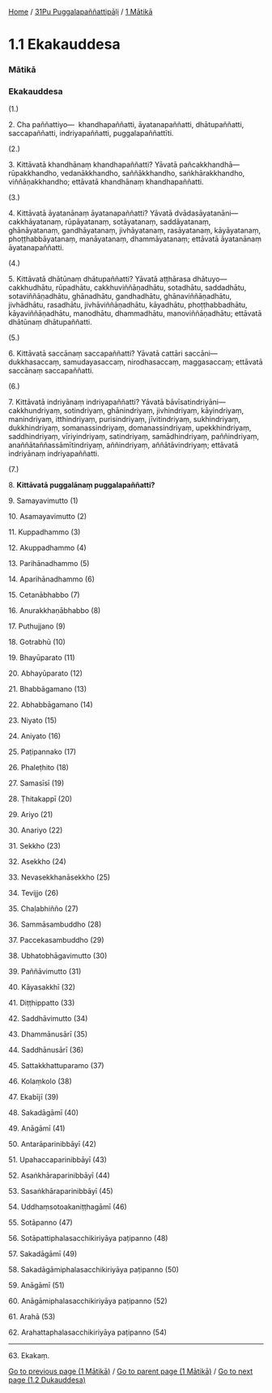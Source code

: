 
[Home](/) / [31Pu Puggalapaññattipāḷi](../../31Pu.md) / [1 Mātikā](../1.md)

# 1.1 Ekakauddesa

### Mātikā

### Ekakauddesa

(1.)

2\. Cha paññattiyo—  khandhapaññatti, āyatanapaññatti, dhātupaññatti, saccapaññatti, indriyapaññatti, puggalapaññattīti.

(2.)

3\. Kittāvatā khandhānaṃ khandhapaññatti? Yāvatā pañcakkhandhā—  rūpakkhandho, vedanākkhandho, saññākkhandho, saṅkhārakkhandho, viññāṇakkhandho; ettāvatā khandhānaṃ khandhapaññatti.

(3.)

4\. Kittāvatā āyatanānaṃ āyatanapaññatti? Yāvatā dvādasāyatanāni—  cakkhāyatanaṃ, rūpāyatanaṃ, sotāyatanaṃ, saddāyatanaṃ, ghānāyatanaṃ, gandhāyatanaṃ, jivhāyatanaṃ, rasāyatanaṃ, kāyāyatanaṃ, phoṭṭhabbāyatanaṃ, manāyatanaṃ, dhammāyatanaṃ; ettāvatā āyatanānaṃ āyatanapaññatti.

(4.)

5\. Kittāvatā dhātūnaṃ dhātupaññatti? Yāvatā aṭṭhārasa dhātuyo—  cakkhudhātu, rūpadhātu, cakkhuviññāṇadhātu, sotadhātu, saddadhātu, sotaviññāṇadhātu, ghānadhātu, gandhadhātu, ghānaviññāṇadhātu, jivhādhātu, rasadhātu, jivhāviññāṇadhātu, kāyadhātu, phoṭṭhabbadhātu, kāyaviññāṇadhātu, manodhātu, dhammadhātu, manoviññāṇadhātu; ettāvatā dhātūnaṃ dhātupaññatti.

(5.)

6\. Kittāvatā saccānaṃ saccapaññatti? Yāvatā cattāri saccāni—  dukkhasaccaṃ, samudayasaccaṃ, nirodhasaccaṃ, maggasaccaṃ; ettāvatā saccānaṃ saccapaññatti.

(6.)

7\. Kittāvatā indriyānaṃ indriyapaññatti? Yāvatā bāvīsatindriyāni—  cakkhundriyaṃ, sotindriyaṃ, ghānindriyaṃ, jivhindriyaṃ, kāyindriyaṃ, manindriyaṃ, itthindriyaṃ, purisindriyaṃ, jīvitindriyaṃ, sukhindriyaṃ, dukkhindriyaṃ, somanassindriyaṃ, domanassindriyaṃ, upekkhindriyaṃ, saddhindriyaṃ, vīriyindriyaṃ, satindriyaṃ, samādhindriyaṃ, paññindriyaṃ, anaññātaññassāmītindriyaṃ, aññindriyaṃ, aññātāvindriyaṃ; ettāvatā indriyānaṃ indriyapaññatti.

(7.)

8\. **Kittāvatā puggalānaṃ puggalapaññatti?**

9\. Samayavimutto (1)

10\. Asamayavimutto (2)

11\. Kuppadhammo (3)

12\. Akuppadhammo (4)

13\. Parihānadhammo (5)

14\. Aparihānadhammo (6)

15\. Cetanābhabbo (7)

16\. Anurakkhaṇābhabbo (8)

17\. Puthujjano (9)

18\. Gotrabhū (10)

19\. Bhayūparato (11)

20\. Abhayūparato (12)

21\. Bhabbāgamano (13)

22\. Abhabbāgamano (14)

23\. Niyato (15)

24\. Aniyato (16)

25\. Paṭipannako (17)

26\. Phaleṭhito (18)

27\. Samasīsī (19)

28\. Ṭhitakappī (20)

29\. Ariyo (21)

30\. Anariyo (22)

31\. Sekkho (23)

32\. Asekkho (24)

33\. Nevasekkhanāsekkho (25)

34\. Tevijjo (26)

35\. Chaḷabhiñño (27)

36\. Sammāsambuddho (28)

37\. Paccekasambuddho (29)

38\. Ubhatobhāgavimutto (30)

39\. Paññāvimutto (31)

40\. Kāyasakkhī (32)

41\. Diṭṭhippatto (33)

42\. Saddhāvimutto (34)

43\. Dhammānusārī (35)

44\. Saddhānusārī (36)

45\. Sattakkhattuparamo (37)

46\. Kolaṃkolo (38)

47\. Ekabījī (39)

48\. Sakadāgāmī (40)

49\. Anāgāmī (41)

50\. Antarāparinibbāyī (42)

51\. Upahaccaparinibbāyī (43)

52\. Asaṅkhāraparinibbāyī (44)

53\. Sasaṅkhāraparinibbāyī (45)

54\. Uddhaṃsotoakaniṭṭhagāmī (46)

55\. Sotāpanno (47)

56\. Sotāpattiphalasacchikiriyāya paṭipanno (48)

57\. Sakadāgāmī (49)

58\. Sakadāgāmiphalasacchikiriyāya paṭipanno (50)

59\. Anāgāmī (51)

60\. Anāgāmiphalasacchikiriyāya paṭipanno (52)

61\. Arahā (53)

62\. Arahattaphalasacchikiriyāya paṭipanno (54)

---

63\. Ekakaṃ.



[Go to previous page (1 Mātikā)](../1.md) / [Go to parent page (1 Mātikā)](../1.md) / [Go to next page (1.2 Dukauddesa)](1.2.md)


